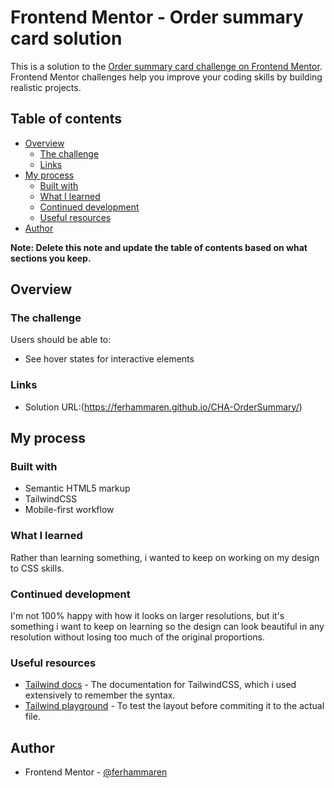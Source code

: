 # Frontend Mentor - Order summary card solution

This is a solution to the [Order summary card challenge on Frontend Mentor](https://www.frontendmentor.io/challenges/order-summary-component-QlPmajDUj). Frontend Mentor challenges help you improve your coding skills by building realistic projects. 

## Table of contents

- [Overview](#overview)
  - [The challenge](#the-challenge)
  - [Links](#links)
- [My process](#my-process)
  - [Built with](#built-with)
  - [What I learned](#what-i-learned)
  - [Continued development](#continued-development)
  - [Useful resources](#useful-resources)
- [Author](#author)

**Note: Delete this note and update the table of contents based on what sections you keep.**

## Overview

### The challenge

Users should be able to:

- See hover states for interactive elements

### Links

- Solution URL:(https://ferhammaren.github.io/CHA-OrderSummary/)

## My process

### Built with

- Semantic HTML5 markup
- TailwindCSS
- Mobile-first workflow


### What I learned

Rather than learning something, i wanted to keep on working on my design to CSS skills.


### Continued development

I'm not 100% happy with how it looks on larger resolutions, but it's something i want to keep on learning so the design can look beautiful in any resolution without losing too much of the original proportions.


### Useful resources

- [Tailwind docs](https://tailwindcss.com/docs) - The documentation for TailwindCSS, which i used extensively to remember the syntax.
- [Tailwind playground](https://play.tailwindcss.com/) - To test the layout before commiting it to the actual file.

## Author

- Frontend Mentor - [@ferhammaren](https://www.frontendmentor.io/profile/ferhammaren)

